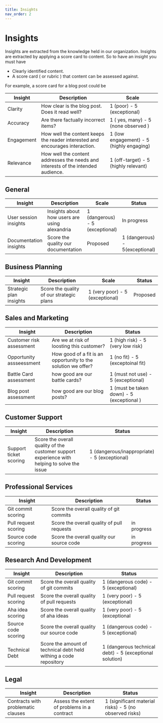 ```yaml
---
title: Insights
nav_order: 2
---
```


# Insights

Insights are extracted from the knowledge held in our organization. Insights are extracted by applying a score card to content. So to have an insight you must have 

* Clearly identified content.
* A score card ( or rubric ) that content can be assessed against.

For example, a score card for a blog post could be

| Insight | Description | Scale |
|-----------|-------------|-------|
| Clarity | How clear is the blog post. Does it read well? | 1 (poor) - 5 (exceptional) |
| Accuracy | Are there factually incorrect items? | 1 ( yes, many) - 5 (none observed ) |
| Engagement | How well the content keeps the reader interested and encourages interaction. | 1 (low engagement) - 5 (highly engaging) |
|Relevance | How well the content addresses the needs and interests of the intended audience. |1 (off-target) - 5 (highly relevant) |

## General

| Insight | Description | Scale | Status | 
|---------|-------------|--------|--------|
| User session insights | Insights about how users are using alexandria | 1 (dangerous) - 5 (exceptional) | In progress |  
| Documentation insights | Score the quality our documentation | Proposed |  1 (dangerous) - 5(exceptional) |

## Business Planning

| Insight | Description | Scale | Status |
|---------|-------------|-------|--------|
| Strategic plan insights | Score the quality of our strategic plans | 1 (very poor) - 5 (exceptional) | Proposed |  
 

## Sales and Marketing

| Insight | Description | Status |
|---------|-------------|--------|
| Customer risk assessment | Are we at risk of loosting this customer? | 1 (high risk) - 5 (very low risk) | Proposed |
| Opportunity assseessment | How good of a fit is an opportunity to the solution we offer? | 1 (no fit) - 5 (exceptoinal fit) | Proposed | 
| Battle Card assessment | how good are our battle cards? | 1 (must not use) - 5 (exceptional) | Proposed |    
| Blog post assessment | how good are our blog posts? | 1 (must be taken down) - 5 (exceptional ) | Proposed |  

## Customer Support

| Insight | Description | Status |
|---------|-------------|--------|
| Support ticket scoring | Score the overall quality of the customer support experience with helping to solve the issue | 1 (dangerous/inappropriate) - 5 (exceptional) | proposed |


## Professional Services

| Insight | Description | Status |
|---------|-------------|--------|
| Git commit scoring | Score the overall quality of git commits | | in progress |
| Pull request scoring | Score the overall quality of pull requests | in progress |
| Source code scoring | Score the overall quality our source code | in progress |

## Research And Development

| Insight | Description | Status |
|---------|-------------|--------|
| Git commit scoring | Score the overall quality of git commits | 1 (dangerous code) -  5 (exceptional) | in progress |
| Pull request scoring | Score the overall quality of pull requests | 1 (very poor) - 5 (exceptional) | in progress |
| Aha idea scoring | Score the overall quality of aha ideas | 1 (very poor) - 5 (exceptional | in progress |
| Source code scoring | Score the overall quality our source code | 1 (dangerous code) - 5 (exceptional) | in progress |
| Technical Debt | Score the amount of technical debt held withing a code repository | 1 (dangerous technical debt) - 5 (exceptional solution) | proposed | 

## Legal

| Insight | Description | Status |
|---------|-------------|--------|
| Contracts with problematic clauses | Assess the extent of problems in a contract | 1 (significant material risks) - 5 (no observed risks) |

